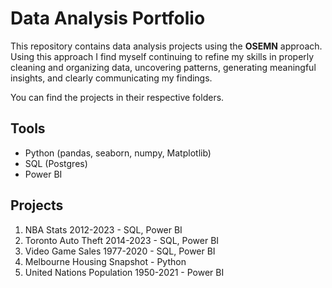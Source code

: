 # Data Analysis Portfolio
This repository contains data analysis projects using the **OSEMN** approach. Using this approach I find myself continuing to refine my skills in properly cleaning and organizing data, uncovering patterns, generating meaningful insights, and clearly communicating my findings. 

You can find the projects in their respective folders.

## Tools
- Python (pandas, seaborn, numpy, Matplotlib)
- SQL (Postgres)
- Power BI

## Projects
1. NBA Stats 2012-2023 - SQL, Power BI
2. Toronto Auto Theft 2014-2023 - SQL, Power BI
3. Video Game Sales 1977-2020 - SQL, Power BI
4. Melbourne Housing Snapshot - Python
5. United Nations Population 1950-2021 - Power BI

